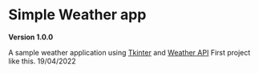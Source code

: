# Simple Weather app

**Version 1.0.0**

A sample weather application using [Tkinter](https://docs.python.org/3/library/tkinter.html) and [Weather API](https://openweathermap.org/api)
First project like this. 19/04/2022

